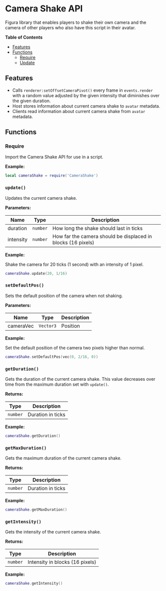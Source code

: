 # Camera Shake API 

Figura library that enables players to shake their own camera and the camera of other players who also have this script in their avatar.

**Table of Contents**

- [Features](#️-features)
- [Functions](#-functions)
    - [Require](#require)
    - [Update](#update)

## Features

- Calls `renderer:setOffsetCameraPivot()` every frame in `events.render` with a random value adjusted by the given intensity that diminishes over the given duration.
- Host stores information about current camera shake to `avatar` metadata.
- Clients read information about current camera shake from `avatar` metadata.

## Functions

### Require

Import the Camera Shake API for use in a script.

**Example:**

```lua
local cameraShake = require('CameraShake')
```

### `update()`

Updates the current camera shake.

**Parameters:**

Name | Type | Description
---  | ---  | ---
duration | `number` | How long the shake should last in ticks
intensity | `number` | How far the camera should be displaced in blocks (16 pixels)

**Example:**

Shake the camera for 20 ticks (1 second) with an intensity of 1 pixel.

```lua
cameraShake.update(20, 1/16)
```

### `setDefaultPos()`

Sets the default position of the camera when not shaking.

**Parameters:**

Name | Type | Description
---  | ---  | ---
cameraVec | `Vector3` | Position

**Example:**

Set the default position of the camera two pixels higher than normal.

```lua
cameraShake.setDefaultPos(vec(0, 2/16, 0))
```

### `getDuration()`

Gets the duration of the current camera shake. This value decreases over time from the maximum duration set with `update()`.

**Returns:**

Type | Description
---  | ---
`number` | Duration in ticks

**Example:**

```lua
cameraShake.getDuration()
```

### `getMaxDuration()`

Gets the maximum duration of the current camera shake.

**Returns:**

Type | Description
---  | ---
`number` | Duration in ticks

**Example:**

```lua
cameraShake.getMaxDuration()
```

### `getIntensity()`

Gets the intensity of the current camera shake.

**Returns:**

Type | Description
---  | ---
`number` | Intensity in blocks (16 pixels)

**Example:**

```lua
cameraShake.getIntensity()
```
